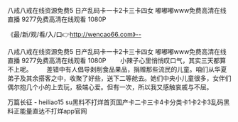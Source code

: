 八戒八戒在线资源免费5
日产乱码卡一卡2卡三卡四女
嘟嘟嘟www免费高清在线直播
9277免费高清在线观看 1080P


《最/新/观/看/入/口👉http://wencao66.com》--

八戒八戒在线资源免费5
日产乱码卡一卡2卡三卡四女
嘟嘟嘟www免费高清在线直播
9277免费高清在线观看 1080P
　　小辣子心里悄悄叹口气，其实三天都算不上呢。
　　差错中有人倡导剥削食品果品，捐赠那些流民的儿童。咱们从华夏弟子及其余搭客之中，收聚了好些，送下二等舱去。她们中央小儿童很多，女伴们偶尔抱几个小的上去玩，极端心爱。但有一次，所以我又感触哀戚与不屈。





万篇长征 - heiliao15 su黑料不打烊首页国产卡二卡三卡4卡分类卡1卡2卡3乱码黑料正能量直达不打烊app官网
